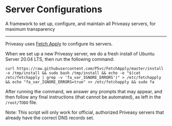 # Server Configurations

A framework to set up, configure, and maintain all Priveasy servers, for maximum transparency

------------

Priveasy uses [Fetch Apply](https://github.com/P5vc/FetchApply "Fetch Apply") to configure its servers.

When we set up a new Priveasy server, we do a fresh install of Ubuntu Server 20.04 LTS, then run the following command:

`curl https://raw.githubusercontent.com/P5vc/FetchApply/master/install -o /tmp/install && sudo bash /tmp/install && echo -e "$(cat /etc/fetchapply | grep -v 'fa_var_IGNORE_ERRORS')" > /etc/fetchapply && echo "fa_var_IGNORE_ERRORS=true" >> /etc/fetchapply && sudo fa`

After running the command, we answer any prompts that may appear, and then follow any final instructions (that cannot be automated), as left in the `/root/TODO` file.

Note: This script will only work for official, authorized Priveasy servers that already have the correct DNS records set.
